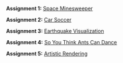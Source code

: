**Assignment 1:** [Space Minesweeper](https://csci-4611-spring-2022.github.io/Builds/Assignment-1)

**Assignment 2:** [Car Soccer](https://csci-4611-spring-2022.github.io/Builds/Assignment-2)

**Assignment 3:** [Earthquake Visualization](https://csci-4611-spring-2022.github.io/Builds/Assignment-3)

**Assignment 4:** [So You Think Ants Can Dance](https://csci-4611-spring-2022.github.io/Builds/Assignment-4)

**Assignment 5:** [Artistic Rendering](https://csci-4611-spring-2022.github.io/Builds/Assignment-5)